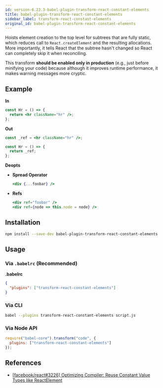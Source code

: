 ```yaml
---
id: version-6.23.3-babel-plugin-transform-react-constant-elements
title: babel-plugin-transform-react-constant-elements
sidebar_label: transform-react-constant-elements
original_id: babel-plugin-transform-react-constant-elements
---
```


Hoists element creation to the top level for subtrees that are fully static, which reduces call to `React.createElement` and the resulting allocations. More importantly, it tells React that the subtree hasn't changed so React can completely skip it when reconciling.

This transform **should be enabled only in production** (e.g., just before minifying your code) because although it improves runtime performance, it makes warning messages more cryptic.

## Example

**In**

```jsx
const Hr = () => {
  return <hr className="hr" />;
};
```

**Out**

```jsx
const _ref = <hr className="hr" />;

const Hr = () => {
  return _ref;
};
```

**Deopts**

- **Spread Operator**

  ```jsx
  <div {...foobar} />
  ```

- **Refs**

  ```jsx
  <div ref="foobar" />
  <div ref={node => this.node = node} />
  ```

## Installation

```sh
npm install --save-dev babel-plugin-transform-react-constant-elements
```

## Usage

### Via `.babelrc` (Recommended)

**.babelrc**

```json
{
  "plugins": ["transform-react-constant-elements"]
}
```

### Via CLI

```sh
babel --plugins transform-react-constant-elements script.js
```

### Via Node API

```javascript
require("babel-core").transform("code", {
  plugins: ["transform-react-constant-elements"]
});
```

## References

* [[facebook/react#3226] Optimizing Compiler: Reuse Constant Value Types like ReactElement](https://github.com/facebook/react/issues/3226)

